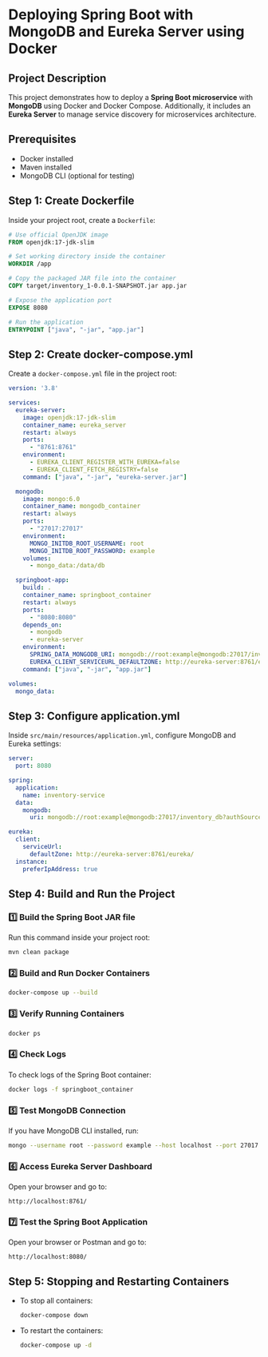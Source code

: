 # Deploying Spring Boot with MongoDB and Eureka Server using Docker

## Project Description
This project demonstrates how to deploy a **Spring Boot microservice** with **MongoDB** using Docker and Docker Compose. Additionally, it includes an **Eureka Server** to manage service discovery for microservices architecture.

## Prerequisites
- Docker installed
- Maven installed
- MongoDB CLI (optional for testing)

## Step 1: Create Dockerfile
Inside your project root, create a `Dockerfile`:

```dockerfile
# Use official OpenJDK image
FROM openjdk:17-jdk-slim

# Set working directory inside the container
WORKDIR /app

# Copy the packaged JAR file into the container
COPY target/inventory_1-0.0.1-SNAPSHOT.jar app.jar

# Expose the application port 
EXPOSE 8080

# Run the application
ENTRYPOINT ["java", "-jar", "app.jar"]
```

## Step 2: Create docker-compose.yml
Create a `docker-compose.yml` file in the project root:

```yaml
version: '3.8'

services:
  eureka-server:
    image: openjdk:17-jdk-slim
    container_name: eureka_server
    restart: always
    ports:
      - "8761:8761"
    environment:
      - EUREKA_CLIENT_REGISTER_WITH_EUREKA=false
      - EUREKA_CLIENT_FETCH_REGISTRY=false
    command: ["java", "-jar", "eureka-server.jar"]

  mongodb:
    image: mongo:6.0
    container_name: mongodb_container
    restart: always
    ports:
      - "27017:27017"
    environment:
      MONGO_INITDB_ROOT_USERNAME: root
      MONGO_INITDB_ROOT_PASSWORD: example
    volumes:
      - mongo_data:/data/db

  springboot-app:
    build: .
    container_name: springboot_container
    restart: always
    ports:
      - "8080:8080"
    depends_on:
      - mongodb
      - eureka-server
    environment:
      SPRING_DATA_MONGODB_URI: mongodb://root:example@mongodb:27017/inventory_db?authSource=admin
      EUREKA_CLIENT_SERVICEURL_DEFAULTZONE: http://eureka-server:8761/eureka/
    command: ["java", "-jar", "app.jar"]

volumes:
  mongo_data:
```

## Step 3: Configure application.yml
Inside `src/main/resources/application.yml`, configure MongoDB and Eureka settings:

```yaml
server:
  port: 8080

spring:
  application:
    name: inventory-service
  data:
    mongodb:
      uri: mongodb://root:example@mongodb:27017/inventory_db?authSource=admin

eureka:
  client:
    serviceUrl:
      defaultZone: http://eureka-server:8761/eureka/
  instance:
    preferIpAddress: true
```

## Step 4: Build and Run the Project

### 1️⃣ Build the Spring Boot JAR file
Run this command inside your project root:
```sh
mvn clean package
```

### 2️⃣ Build and Run Docker Containers
```sh
docker-compose up --build
```

### 3️⃣ Verify Running Containers
```sh
docker ps
```

### 4️⃣ Check Logs
To check logs of the Spring Boot container:
```sh
docker logs -f springboot_container
```

### 5️⃣ Test MongoDB Connection
If you have MongoDB CLI installed, run:
```sh
mongo --username root --password example --host localhost --port 27017
```

### 6️⃣ Access Eureka Server Dashboard
Open your browser and go to:
```
http://localhost:8761/
```

### 7️⃣ Test the Spring Boot Application
Open your browser or Postman and go to:
```
http://localhost:8080/
```

## Step 5: Stopping and Restarting Containers
- To stop all containers:
  ```sh
  docker-compose down
  ```
- To restart the containers:
  ```sh
  docker-compose up -d
  ```

